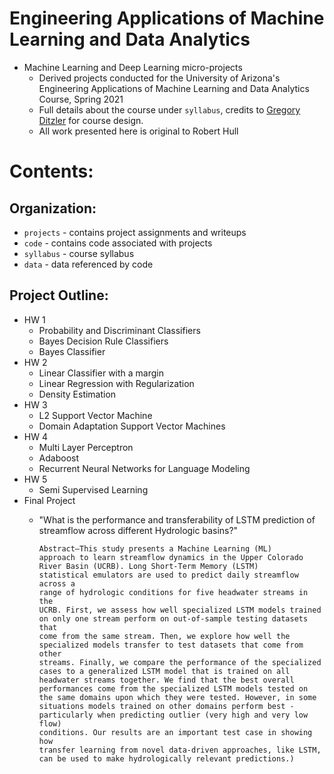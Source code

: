 # Engineering Applications of Machine Learning and Data Analytics

* Machine Learning and Deep Learning micro-projects
	* Derived projects conducted for the University of Arizona's Engineering Applications of Machine Learning and Data Analytics Course, Spring 2021
	* Full details about the course under `syllabus`, credits to [Gregory Ditzler](http://gditzler.github.io/) for course design.
	* All work presented here is original to Robert Hull 
	
# Contents:

## Organization: 

* `projects` - contains project assignments and writeups
* `code` - contains code associated with projects 
* `syllabus` - course syllabus
* `data` - data referenced by code
	
## Project Outline: 

*  HW 1 
	* Probability and Discriminant Classifiers
	* Bayes Decision Rule Classifiers 
	* Bayes Classifier 
* HW 2
	* Linear Classifier with a margin 
	* Linear Regression with Regularization 
	* Density Estimation 
* HW 3
	* L2 Support Vector Machine 
	* Domain Adaptation Support Vector Machines 
* HW 4 
	* Multi Layer Perceptron 
	* Adaboost 
	* Recurrent Neural Networks for Language Modeling 
* HW 5 
	* Semi Supervised Learning 
* Final Project 
	* "What is the performance and transferability of LSTM prediction of streamflow across different Hydrologic basins?"

		```
		Abstract—This study presents a Machine Learning (ML)
		approach to learn streamflow dynamics in the Upper Colorado
		River Basin (UCRB). Long Short-Term Memory (LSTM)
		statistical emulators are used to predict daily streamflow across a
		range of hydrologic conditions for five headwater streams in the
		UCRB. First, we assess how well specialized LSTM models trained
		on only one stream perform on out-of-sample testing datasets that
		come from the same stream. Then, we explore how well the
		specialized models transfer to test datasets that come from other
		streams. Finally, we compare the performance of the specialized
		cases to a generalized LSTM model that is trained on all
		headwater streams together. We find that the best overall
		performances come from the specialized LSTM models tested on
		the same domains upon which they were tested. However, in some
		situations models trained on other domains perform best -
		particularly when predicting outlier (very high and very low flow)
		conditions. Our results are an important test case in showing how
		transfer learning from novel data-driven approaches, like LSTM,
		can be used to make hydrologically relevant predictions.)
		
		```

